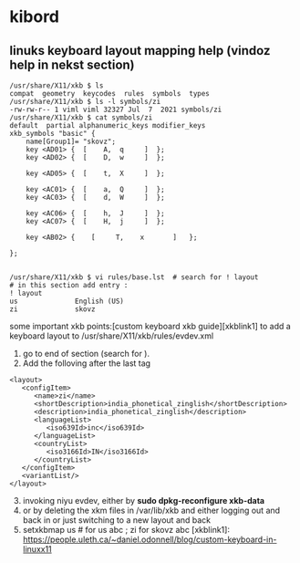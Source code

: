 # kibord
## linuks keyboard layout mapping help (vindoz help in nekst section) 

```
/usr/share/X11/xkb $ ls
compat  geometry  keycodes  rules  symbols  types
/usr/share/X11/xkb $ ls -l symbols/zi
-rw-rw-r-- 1 viml viml 32327 Jul  7  2021 symbols/zi
/usr/share/X11/xkb $ cat symbols/zi
default  partial alphanumeric_keys modifier_keys
xkb_symbols "basic" {
    name[Group1]= "skovz";
    key <AD01> {  [    A,  q     ]  };
    key <AD02> {  [    D,  w     ]  };

    key <AD05> {  [    t,  X     ]  };  

    key <AC01> {  [    a,  Q     ]  };  
    key <AC03> {  [    d,  W     ]  };  

    key <AC06> {  [    h,  J     ]  };  
    key <AC07> {  [    H,  j     ]  }; 
    
    key <AB02> {	[	  T,	x		]	};

};


/usr/share/X11/xkb $ vi rules/base.lst  # search for ! layout
# in this section add entry :
! layout
us              English (US)
zi              skovz
```
some important xkb points:[custom keyboard xkb guide][xkblink1]
to add a keyboard layout to /usr/share/X11/xkb/rules/evdev.xml

1. go to end of <layoutList> section (search for </layoutList>).
2. Add the folloving after the last </layout> tag

```
<layout>
   <configItem>
      <name>zi</name>
      <shortDescription>india_phonetical_zinglish</shortDescription>
      <description>india_phonetical_zinglish</description>
      <languageList>
         <iso639Id>inc</iso639Id>
      </languageList>
      <countryList>
         <iso3166Id>IN</iso3166Id>
      </countryList>
   </configItem>
   <variantList/>
</layout>
```
3. invoking niyu evdev, either by **sudo dpkg-reconfigure xkb-data**
3.  or by deleting the xkm files in /var/lib/xkb and either logging out and back in or just switching to a new layout and back
4. setxkbmap us # for us abc ; zi for skovz abc
[xkblink1]: https://people.uleth.ca/~daniel.odonnell/blog/custom-keyboard-in-linuxx11
